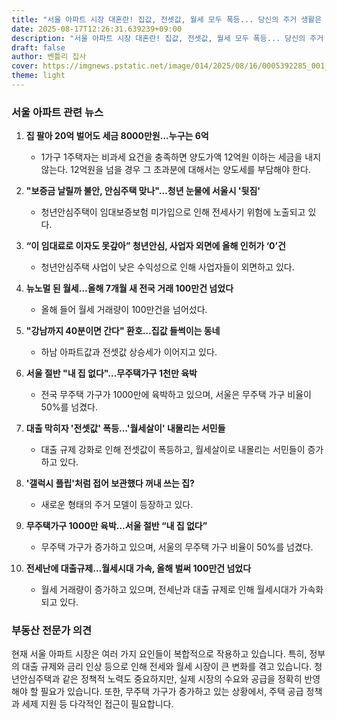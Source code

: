 ```yaml
---
title: "서울 아파트 시장 대혼란! 집값, 전셋값, 월세 모두 폭등... 당신의 주거 생활은 어떻게 될까?"
date: 2025-08-17T12:26:31.639239+09:00
description: "서울 아파트 시장 대혼란! 집값, 전셋값, 월세 모두 폭등... 당신의 주거 생활은 어떻게 될까?"
draft: false
author: 벤틀리 집사
cover: https://imgnews.pstatic.net/image/014/2025/08/16/0005392285_001_20250816150012203.jpg
theme: light
---
```


### 서울 아파트 관련 뉴스

1. **집 팔아 20억 벌어도 세금 8000만원...누구는 6억** 
   - 1가구 1주택자는 비과세 요건을 충족하면 양도가액 12억원 이하는 세금을 내지 않는다. 12억원을 넘을 경우 그 초과분에 대해서는 양도세를 부담해야 한다.

2. **"보증금 날릴까 불안, 안심주택 맞나"…청년 눈물에 서울시 '뒷짐'** 
   - 청년안심주택이 임대보증보험 미가입으로 인해 전세사기 위험에 노출되고 있다.

3. **“이 임대료로 이자도 못갚아” 청년안심, 사업자 외면에 올해 인허가 ‘0’건** 
   - 청년안심주택 사업이 낮은 수익성으로 인해 사업자들이 외면하고 있다.

4. **뉴노멀 된 월세…올해 7개월 새 전국 거래 100만건 넘었다** 
   - 올해 들어 월세 거래량이 100만건을 넘어섰다.

5. **"강남까지 40분이면 간다" 환호…집값 들썩이는 동네** 
   - 하남 아파트값과 전셋값 상승세가 이어지고 있다.

6. **서울 절반 "내 집 없다"…무주택가구 1천만 육박** 
   - 전국 무주택 가구가 1000만에 육박하고 있으며, 서울은 무주택 가구 비율이 50%를 넘겼다.

7. **대출 막히자 '전셋값' 폭등…'월세살이' 내몰리는 서민들** 
   - 대출 규제 강화로 인해 전셋값이 폭등하고, 월세살이로 내몰리는 서민들이 증가하고 있다.

8. **'갤럭시 플립'처럼 접어 보관했다 꺼내 쓰는 집?** 
   - 새로운 형태의 주거 모델이 등장하고 있다.

9. **무주택가구 1000만 육박…서울 절반 “내 집 없다”** 
   - 무주택 가구가 증가하고 있으며, 서울의 무주택 가구 비율이 50%를 넘겼다.

10. **전세난에 대출규제…월세시대 가속, 올해 벌써 100만건 넘었다** 
    - 월세 거래량이 증가하고 있으며, 전세난과 대출 규제로 인해 월세시대가 가속화되고 있다.

### 부동산 전문가 의견

현재 서울 아파트 시장은 여러 가지 요인들이 복합적으로 작용하고 있습니다. 특히, 정부의 대출 규제와 금리 인상 등으로 인해 전세와 월세 시장이 큰 변화를 겪고 있습니다. 청년안심주택과 같은 정책적 노력도 중요하지만, 실제 시장의 수요와 공급을 정확히 반영해야 할 필요가 있습니다. 또한, 무주택 가구가 증가하고 있는 상황에서, 주택 공급 정책과 세제 지원 등 다각적인 접근이 필요합니다.